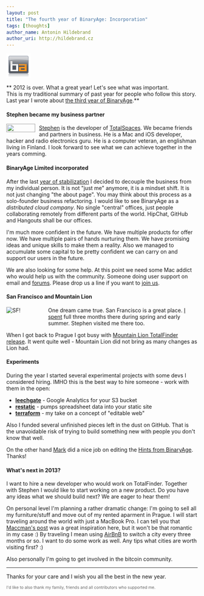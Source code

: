 ```yaml
---
layout: post
title: "The fourth year of BinaryAge: Incorporation"
tags: [thoughts]
author_name: Antonin Hildebrand
author_uri: http://hildebrand.cz
---
```


<img src="/shared/img/icons/binaryage-badge-64.png" class="intro-icon"/>

** 2012 is over. What a great year! Let's see what was important.<br>This is my traditional summary of past year for people who follow this story.<br>Last year I wrote about [the third year of BinaryAge](http://blog.binaryage.com/the-third-year-of-binaryage).**

#### Stephen became my business partner

<img src="/images/stephen.png" style="width:70px;float:left; margin-top: -2px; margin-right: 10px; padding:2px; border:1px #999 solid;"/> [Stephen](https://twitter.com/sdsykes) is the developer of [TotalSpaces](http://totalspaces.binaryage.com). We became friends and partners in business. He is a Mac and iOS developer, hacker and radio electronics guru. He is a computer veteran, an englishman living in Finland. I look forward to see what we can achieve together in the years comming.

#### BinaryAge Limited incorporated

After the last [year of stabilization](http://blog.binaryage.com/the-third-year-of-binaryage) I decided to decouple the business from my individual person. It is not "just me" anymore, it is a mindset shift. It is not just changing "the about page". You may think about this process as a solo-founder business refactoring. I would like to see BinaryAge as a _distributed cloud company_. No single "central" offices, just people collaborating remotely from different parts of the world. HipChat, GitHub and Hangouts shall be our offices.

I'm much more confident in the future. We have multiple products for offer now. We have multiple pairs of hands nurturing them. We have promising ideas and unique skills to make them a reality. Also we managed to accumulate some capital to be pretty confident we can carry on and support our users in the future.

We are also looking for some help. At this point we need some Mac addict who would help us with the community. Someone doing user support on email and [forums](https://getsatisfaction.com/binaryage). Please drop us a line if you want to [join us](mailto:antonin@binaryage.com).

#### San Francisco and Mountain Lion

<img style="width:100px; float: left; margin-right: 10px; margin-bottom:20px " class="clear blog-image-full-border" src="/images/vvsf.jpg" title="SF!">

One dream came true. San Francisco is a great place. [I spent]() full three months there during spring and early summer. Stephen visited me there too.

When I got back to Prague I got busy with [Mountain Lion TotalFinder release](http://blog.binaryage.com/totalfinder-runs-with-mountain-lions). It went quite well - Mountain Lion did not bring as many changes as Lion had.

#### Experiments

During the year I started several experimental projects with some devs I considered hiring. IMHO this is the best way to hire someone - work with them in the open:

   * **[leechgate](https://github.com/binaryage/leechgate)** - Google Analytics for your S3 bucket
   * **[restatic](http://restatic.binaryage.com)** - pumps spreadsheet data into your static site
   * **[terraform](https://github.com/darwin/terraform)** - my take on a concept of "editable web"

Also I funded several unfinished pieces left in the dust on GitHub. That is the unavoidable risk of trying to build something new with people you don't know that well.

On the other hand [Mark](http://markmiyashita.com) did a nice job on editing the [Hints from BinaryAge](http://hints.binaryage.com). Thanks!

#### What's next in 2013?

I want to hire a new developer who would work on TotalFinder. Together with Stephen I would like to start working on a new product. Do you have any ideas what we should build next? We are eager to hear them!

On personal level I'm planning a rather dramatic change: I'm going to sell all my furniture/stuff and move out of my rented aparment in Prague. I will start traveling around the world with just a MacBook Pro. I can tell you that [Maccman's post](http://alexmaccaw.com/posts/how_to_travel_around_the_world) was a great inspiration here, but it won't be that romantic in my case :) By traveling I mean using [AirBnB](http://airbnb.com) to switch a city every three months or so. I want to do some work as well. Any tips what cities are worth visiting first? :)

Also personally I'm going to get involved in the bitcoin community.

---

Thanks for your care and I wish you all the best in the new year.

<div style="font-size: 8pt; color: #666">I'd like to also thank my family, friends and all contributors who supported me.</div>
